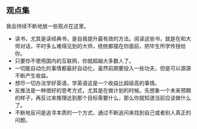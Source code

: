 ## 观点集

我会持续不断地放一些观点在这里。

-   读书，尤其是读经典书，是自我提升最有效的方法。阅读这些书，就是在和大师对话，平时多么难得见到的大师，统统都摆在你面前，把毕生所学传授给你。
-   只要你不使用国内的互联网，你就超越大多数人了。
-   一切能自动化的事情都最好自动化，虽然前期要投入一些功夫，但是可以源源不断产生收益。
-   想尽一切办法学好英语，学英语这是一个收益比超级高的事情。
-   反推法是一种很好的思考方式，尤其是在做计划的时候。先想象一个未来预期的样子，再反过来推理达到那个目标需要什么，那么你就知道当前应该做什么了。
-   不断地反问是追寻本质的一个方式，通过不断追问来找到自己或者别人真正的问题。
